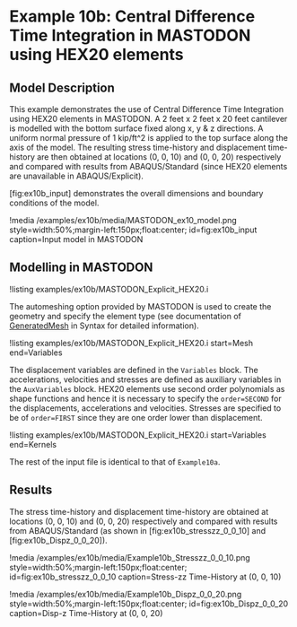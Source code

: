 # Example 10b: Central Difference Time Integration in MASTODON using HEX20 elements

## Model Description
This example demonstrates the use of Central Difference Time Integration using HEX20 elements in MASTODON. A 2 feet x 2 feet x 20 feet cantilever is modelled with the bottom surface fixed along x, y & z directions. A uniform normal pressure of 1 kip/ft^2 is applied to the top surface along the axis of the model. The resulting stress time-history and displacement time-history are then obtained at locations (0, 0, 10) and (0, 0, 20) respectively and compared with results from ABAQUS/Standard (since HEX20 elements are unavailable in ABAQUS/Explicit).

[fig:ex10b_input] demonstrates the overall dimensions and boundary conditions of the model.

!media /examples/ex10b/media/MASTODON_ex10_model.png
       style=width:50%;margin-left:150px;float:center;
       id=fig:ex10b_input
       caption=Input model in MASTODON

## Modelling in MASTODON

!listing examples/ex10b/MASTODON_Explicit_HEX20.i

The automeshing option provided by MASTODON is used to create the geometry and specify the element type (see documentation of [GeneratedMesh](syntax/index.md) in Syntax for detailed information).

!listing examples/ex10b/MASTODON_Explicit_HEX20.i
         start=Mesh
         end=Variables

The displacement variables are defined in the `Variables` block. The accelerations, velocities and stresses are defined as auxiliary variables in the `AuxVariables` block. HEX20 elements use second order polynomials as shape functions and hence it is necessary to specify the `order=SECOND` for the displacements, accelerations and velocities. Stresses are specified to be of `order=FIRST` since they are one order lower than displacement.

!listing examples/ex10b/MASTODON_Explicit_HEX20.i
         start=Variables
         end=Kernels

The rest of the input file is identical to that of `Example10a`.

## Results
The stress time-history and displacement time-history are obtained at locations (0, 0, 10) and (0, 0, 20) respectively and compared with results from ABAQUS/Standard (as shown in [fig:ex10b_stresszz_0_0_10] and [fig:ex10b_Dispz_0_0_20]).


!media /examples/ex10b/media/Example10b_Stresszz_0_0_10.png
       style=width:50%;margin-left:150px;float:center;
       id=fig:ex10b_stresszz_0_0_10
       caption=Stress-zz Time-History at (0, 0, 10)

!media /examples/ex10b/media/Example10b_Dispz_0_0_20.png
       style=width:50%;margin-left:150px;float:center;
       id=fig:ex10b_Dispz_0_0_20
       caption=Disp-z Time-History at (0, 0, 20)



